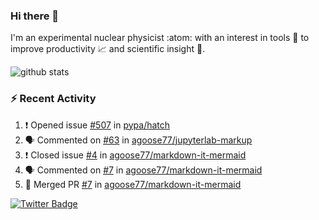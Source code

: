### Hi there 👋 

I'm an experimental nuclear physicist :atom: with an interest in tools :wrench: to improve productivity :chart_with_upwards_trend: and scientific insight :telescope:.

![github stats](https://github-readme-stats.vercel.app/api?username=agoose77&show_icons=true&hide_rank=true&hide_title=true&bg_color=30,e76445,904e95&text_color=efe3ec&icon_color=efe3ec)
<!--
**agoose77/agoose77** is a ✨ _special_ ✨ repository because its `README.md` (this file) appears on your GitHub profile.

Here are some ideas to get you started:

- 🔭 I’m currently working on ...
- 🌱 I’m currently learning ...
- 👯 I’m looking to collaborate on ...
- 🤔 I’m looking for help with ...
- 💬 Ask me about ...
- 📫 How to reach me: ...
- 😄 Pronouns: ...
- ⚡ Fun fact: ...
-->

### :zap: Recent Activity
<!--START_SECTION:activity-->
1. ❗️ Opened issue [#507](https://github.com/pypa/hatch/issues/507) in [pypa/hatch](https://github.com/pypa/hatch)
2. 🗣 Commented on [#63](https://github.com/agoose77/jupyterlab-markup/issues/63) in [agoose77/jupyterlab-markup](https://github.com/agoose77/jupyterlab-markup)
3. ❗️ Closed issue [#4](https://github.com/agoose77/markdown-it-mermaid/issues/4) in [agoose77/markdown-it-mermaid](https://github.com/agoose77/markdown-it-mermaid)
4. 🗣 Commented on [#7](https://github.com/agoose77/markdown-it-mermaid/issues/7) in [agoose77/markdown-it-mermaid](https://github.com/agoose77/markdown-it-mermaid)
5. 🎉 Merged PR [#7](https://github.com/agoose77/markdown-it-mermaid/pull/7) in [agoose77/markdown-it-mermaid](https://github.com/agoose77/markdown-it-mermaid)
<!--END_SECTION:activity-->


[![Twitter Badge](https://img.shields.io/twitter/follow/agoose77?style=flat-square&logo=Twitter&logoColor=white&color=cornflowerblue)](https://twitter.com/agoose77)
